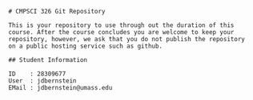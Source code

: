     # CMPSCI 326 Git Repository
    
    This is your repository to use through out the duration of this
    course. After the course concludes you are welcome to keep your
    repository, however, we ask that you do not publish the repository
    on a public hosting service such as github.

    ## Student Information
    
    ID    : 28309677
    User  : jdbernstein
    EMail : jdbernstein@umass.edu    
